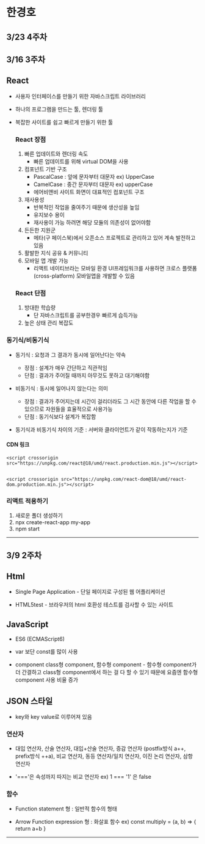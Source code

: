 # 한경호

## 3/23 4주차



## 3/16 3주차

## React 

* 사용자 인터페이스를 만들기 위한 자바스크립트 라이브러리
* 하나의 프로그램을 만드는 툴, 렌더링 툴
* 복잡한 사이트를 쉽고 빠르게 만들기 위한 툴

    ### React 장점

    1. 빠른 업데이트와 렌더링 속도
        * 빠른 업데이트를 위해 virtual DOM을 사용
    2. 컴포넌트 기반 구조
        * PascalCase : 앞에 문자부터 대문자 ex) UpperCase
        * CamelCase : 중간 문자부터 대문자 ex) upperCase
        * 에어비앤비 사이트 화면이 대표적인 컴포넌트 구조
    3. 재사용성
        * 반복적인 작업을 줄여주기 때문에 생산성을 높임
        * 유지보수 용이
        * 재사용이 가능 하려면 해당 모듈의 의존성이 없어야함
    4. 든든한 지원군
        * 메타(구 페이스북)에서 오픈소스 프로젝트로 관리하고 있어 계속 발전하고 있음
    5. 활발한 지식 공유 & 커뮤니티
    6. 모바일 앱 개발 가능
        * 리액트 네이티브라는 모바일 환경 UI프레임워크를 사용하면 크로스 플랫폼(cross-platform) 모바일앱을 개발할 수 있음
    
    ### React 단점 
    1. 방대한 학습량
        * 단 자바스크립트를 공부한경우 빠르게 습득가능
    2. 높은 상태 관리 복잡도

### 동기식/비동기식

* 동기식 : 요청과 그 결과가 동시에 일어난다는 약속

    * 장점 : 설계가 매우 간단하고 직관적임
    * 단점 : 결과가 주어질 때까지 아무것도 못하고 대기해야함

* 비동기식 : 동시에 일어나지 않는다는 의미 
    * 장점 : 결과가 주어지는데 시간이 걸리더라도 그 시간 동안에 다른 작업을 할 수 있으므로 자원들을 효율적으로 사용가능 
    * 단점 : 동기식보다 설계가 복잡함

* 동기식과 비동기식 차이의 기준 : 서버와 클라이언트가 같이 작동하는지가 기준


#### CDN 링크 
```
<script crossorigin src="https://unpkg.com/react@18/umd/react.production.min.js"></script>


<script crossorigin src="https://unpkg.com/react-dom@18/umd/react-dom.production.min.js"></script>
```

### 리액트 적용하기
1. 새로운 폴더 생성하기
2. npx create-react-app my-app
3. npm start

---


## 3/9 2주차

## Html

* Single Page Application - 단일 페이지로 구성된 웹 어플리케이션

* HTML5test - 브라우저의 html 호환성 테스트를 검사할 수 있는 사이트

## JavaScript

* ES6 (ECMAScript6) 

* var 보단 const를 많이 사용

* component class형 component, 함수형 component - 함수형 component가 더 간결하고 class형 component에서 하는 걸 다 할 수 있기 때문에 요즘엔 함수형 component 사용 비율 증가

## JSON 스타일 

* key와 key value로 이루어져 있음

### 연산자 

* 대입 연산자, 산술 연산자, 대입+산술 연산자, 증감 연산자 (postfix방식 a++, prefix방식 ++a), 비교 연산자, 동등 연산자/일치 연산자, 이진 논리 연산자, 삼항 연산자

* '==='은 속성까지 따지는 비교 연산자 ex) 1 === '1' 은 false 

### 함수 

* Function statement 형 : 일반적 함수의 형태

* Arrow Function expression 형 : 화살표 함수
ex) const multiply = (a, b) => { return a+b }

---

